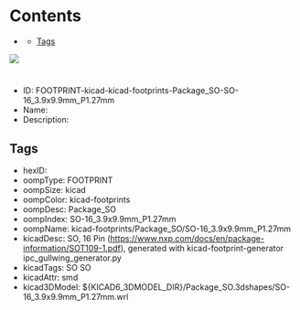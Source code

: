 



Contents
========

* [](#)
	* [Tags](#tags)
  
![][im]
# 

- ID: FOOTPRINT-kicad-kicad-footprints-Package_SO-SO-16_3.9x9.9mm_P1.27mm
- Name: 
- Description: 

## Tags

- hexID: 
- oompType: FOOTPRINT
- oompSize: kicad
- oompColor: kicad-footprints
- oompDesc: Package_SO
- oompIndex: SO-16_3.9x9.9mm_P1.27mm
- oompName: kicad-footprints/Package_SO/SO-16_3.9x9.9mm_P1.27mm
- kicadDesc: SO, 16 Pin (https://www.nxp.com/docs/en/package-information/SOT109-1.pdf), generated with kicad-footprint-generator ipc_gullwing_generator.py
- kicadTags: SO SO
- kicadAttr: smd
- kicad3DModel: ${KICAD6_3DMODEL_DIR}/Package_SO.3dshapes/SO-16_3.9x9.9mm_P1.27mm.wrl



[im]: image.png
